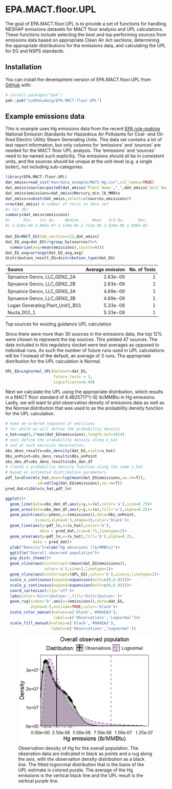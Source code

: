 
<!-- README.md is generated from README.Rmd. Please edit that file -->

# EPA.MACT.floor.UPL

<!-- badges: start -->
<!-- badges: end -->

The goal of EPA.MACT.floor.UPL is to provide a set of functions for
handling NESHAP emissions datasets for MACT floor analysis and UPL
calculations. These functions include selecting the best and top
performing sources from emissions data based on appropriate Clean Air
Act sections, determining the appropriate distributions for the
emissions data, and calculating the UPL for EG and NSPS standards.

## Installation

You can install the development version of EPA.MACT.floor.UPL from
[GitHub](https://github.com/LuddaLudwig/EPA.MACT.floor.UPL) with:

``` r
# install.packages("pak")
pak::pak("LuddaLudwig/EPA.MACT.floor.UPL")
```

## Example emissions data

This is example uses Hg emissions data from the recent [EPA
rule-making](https://www.regulations.gov/document/EPA-HQ-OAR-2009-0234-20132)
National Emission Standards for Hazardous Air Pollutants for Coal- and
Oil-fired Electric Utility Steam Generating Units. This data set
contains a lot of test report information, but only columns for
‘emissions’ and ‘sources’ are needed for the MACT floor UPL analysis.
The ‘emissions’ and ‘sources’ need to be named such explicitly. The
emissions should all be in consistent units, and the sources should be
unique at the unit-level (e.g. a single boiler), not including
sub-categories.

``` r
library(EPA.MACT.floor.UPL)
dat_emiss=read_csv("man/data_example/MATS_Hg.csv",col_names=TRUE)
dat_emiss$sources=paste0(dat_emiss$`Plant Name`,"_",dat_emiss$`Unit Number`,"_",dat_emiss$boiler_id)
dat_emiss$emissions=dat_emiss$Mercury_min_lb_MMBtu
dat_emiss=subset(dat_emiss,select=c(sources,emissions))
nrow(dat_emiss) # number of tests in data set
#> [1] 387
summary(dat_emiss$emissions)
#>      Min.   1st Qu.    Median      Mean   3rd Qu.      Max. 
#> 2.630e-09 2.805e-07 1.570e-06 2.713e-06 3.820e-06 2.990e-05

dat_EG=MACT_EG(CAA_section=112,dat_emiss)
dat_EG_avg=dat_EG%>%group_by(sources)%>%
  summarize(avg=mean(emissions),counts=n())
dat_EG_avg=arrange(dat_EG_avg,avg)
distribution_result_EG=distribution_type(dat_EG)
```

| Source                           | Average emission | No. of Tests |
|:---------------------------------|-----------------:|-------------:|
| Spruance Genco, LLC_GEN2_2A      |         2.63e-09 |            1 |
| Spruance Genco, LLC_GEN2_2B      |         2.63e-09 |            1 |
| Spruance Genco, LLC_GEN3_3A      |         4.69e-09 |            1 |
| Spruance Genco, LLC_GEN3_3B      |         4.69e-09 |            1 |
| Logan Generating Plant_Unit1_B01 |         5.33e-09 |            1 |
| Nucla_001_1                      |         5.33e-09 |            1 |

Top sources for existing guidance UPL calculation

Since there were more than 30 sources in the emissions data, the top 12%
were chosen to represent the top sources. This yielded 47 sources. The
data included in this regulatory docket were test averages as opposed to
individual runs. As such the number of future runs used in UPL
calculations will be 1 instead of the default, an average of 3 runs. The
appropriate distribution for the UPL calculation is Normal.

``` r
UPL_EG=Lognormal_UPL(dataset=dat_EG,
                     future_tests = 1,
                     significance=0.99)
```

Next we calculate the UPL using the appropriate distribution, which
results in a MACT floor standard of 8.4825717^{-8} lb/MMBtu in Hg
emissions. Lastly, we will want to plot observation density of emissions
data as well as the Normal distribution that was used to as the
probability density function for the UPL calculation.

``` r
# make an ordered sequence of emissions 
# for which we will define the probability density
x_hat=seq(0,3*max(dat_EG$emissions),length.out=1024)
# next define the probability density along x_hat
# and at each emission observation.
obs_dens_results=obs_density(dat_EG,xvals=x_hat)
Obs_onPoint=obs_dens_results$Obs_onPoint
obs_den_df=obs_dens_results$obs_den_df
# create a probability density function along the same x_hat
# based on estimated distribution parameters
pdf_ln=dlnorm(x_hat,mean=log(mean(dat_EG$emissions,na.rm=T)),
              sd=sd(log(dat_EG$emissions),na.rm=T))
pred_dat=tibble(x_hat,pdf_ln)
```

``` r
ggplot()+
  geom_line(data=obs_den_df,aes(y=y,x=(x),color='a'),size=0.75)+
  geom_area(data=obs_den_df,aes(y=y,x=(x),fill='a'),alpha=0.25)+
  geom_point(aes(y=ydens,x=(emissions)),data=Obs_onPoint,
             size=3,alpha=0.5,shape=19,color='black')+
  geom_line(aes(y=pdf_ln,x=(x_hat),color='b'),
               data = pred_dat,size=0.75,linetype=2)+
  geom_area(aes(y=pdf_ln,x=(x_hat),fill='b'),alpha=0.25,
            data = pred_dat)+
  ylab("Density")+xlab("Hg emissions (lb/MMBtu)")+
  ggtitle("Overall observed population")+
  pop_distr_theme()+
  geom_vline(aes(xintercept=(mean(dat_EG$emissions)),
                 color='a'),size=1,linetype=1)+
  geom_vline(aes(xintercept=(UPL_EG),color='b'),size=1,linetype=2)+
  scale_x_continuous(expand=expansion(mult=c(0,0.05)))+
  scale_y_continuous(expand=expansion(mult=c(0,0.05)))+
  coord_cartesian(clip='off')+
  labs(color='Distribution:',fill='Distribution:')+
  geom_rug(sides='b',aes(x=(emissions)),data=dat_EG,
           alpha=0.5,outside=TRUE,color='black')+
  scale_color_manual(values=c('black','#984EA3'),
                     labels=c('Observations','Lognormal'))+
  scale_fill_manual(values=c('black','#984EA3'),
                    labels=c('Observations','Lognormal'))
```

<figure>
<img src="man/figures/README-plot1-1.png"
alt="Observation density of Hg for the overall population. The obseration data are indicated in black as points and a rug along the axis, with the observation density distribution as a black line. The fitted lognormal distribution that is the basis of the UPL estimate is colored purple. The average of the Hg emissions is the vertical black line and the UPL result is the vertical purple line." />
<figcaption aria-hidden="true">Observation density of Hg for the overall
population. The obseration data are indicated in black as points and a
rug along the axis, with the observation density distribution as a black
line. The fitted lognormal distribution that is the basis of the UPL
estimate is colored purple. The average of the Hg emissions is the
vertical black line and the UPL result is the vertical purple
line.</figcaption>
</figure>
